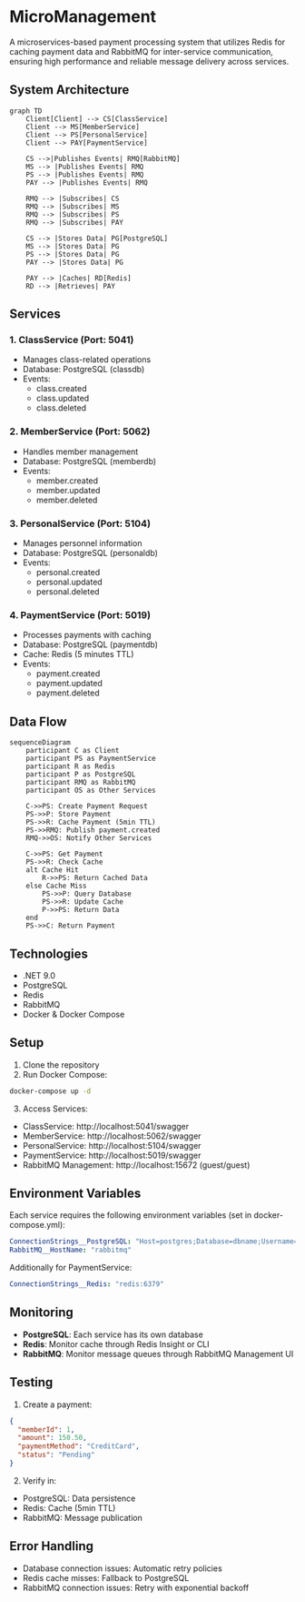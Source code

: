 # MicroManagement
A microservices-based payment processing system that utilizes Redis for caching payment data and RabbitMQ for inter-service communication, ensuring high performance and reliable message delivery across services.

## System Architecture

```mermaid
graph TD
    Client[Client] --> CS[ClassService]
    Client --> MS[MemberService]
    Client --> PS[PersonalService]
    Client --> PAY[PaymentService]
    
    CS -->|Publishes Events| RMQ[RabbitMQ]
    MS --> |Publishes Events| RMQ
    PS --> |Publishes Events| RMQ
    PAY --> |Publishes Events| RMQ
    
    RMQ --> |Subscribes| CS
    RMQ --> |Subscribes| MS
    RMQ --> |Subscribes| PS
    RMQ --> |Subscribes| PAY
    
    CS --> |Stores Data| PG[PostgreSQL]
    MS --> |Stores Data| PG
    PS --> |Stores Data| PG
    PAY --> |Stores Data| PG
    
    PAY --> |Caches| RD[Redis]
    RD --> |Retrieves| PAY
```

## Services

### 1. ClassService (Port: 5041)
- Manages class-related operations
- Database: PostgreSQL (classdb)
- Events:
  - class.created
  - class.updated
  - class.deleted

### 2. MemberService (Port: 5062)
- Handles member management
- Database: PostgreSQL (memberdb)
- Events:
  - member.created
  - member.updated
  - member.deleted

### 3. PersonalService (Port: 5104)
- Manages personnel information
- Database: PostgreSQL (personaldb)
- Events:
  - personal.created
  - personal.updated
  - personal.deleted

### 4. PaymentService (Port: 5019)
- Processes payments with caching
- Database: PostgreSQL (paymentdb)
- Cache: Redis (5 minutes TTL)
- Events:
  - payment.created
  - payment.updated
  - payment.deleted

## Data Flow

```mermaid
sequenceDiagram
    participant C as Client
    participant PS as PaymentService
    participant R as Redis
    participant P as PostgreSQL
    participant RMQ as RabbitMQ
    participant OS as Other Services

    C->>PS: Create Payment Request
    PS->>P: Store Payment
    PS->>R: Cache Payment (5min TTL)
    PS->>RMQ: Publish payment.created
    RMQ->>OS: Notify Other Services
    
    C->>PS: Get Payment
    PS->>R: Check Cache
    alt Cache Hit
        R->>PS: Return Cached Data
    else Cache Miss
        PS->>P: Query Database
        PS->>R: Update Cache
        P->>PS: Return Data
    end
    PS->>C: Return Payment
```

## Technologies

- .NET 9.0
- PostgreSQL
- Redis
- RabbitMQ
- Docker & Docker Compose

## Setup

1. Clone the repository
2. Run Docker Compose:
```bash
docker-compose up -d
```

3. Access Services:
- ClassService: http://localhost:5041/swagger
- MemberService: http://localhost:5062/swagger
- PersonalService: http://localhost:5104/swagger
- PaymentService: http://localhost:5019/swagger
- RabbitMQ Management: http://localhost:15672 (guest/guest)

## Environment Variables

Each service requires the following environment variables (set in docker-compose.yml):

```yaml
ConnectionStrings__PostgreSQL: "Host=postgres;Database=dbname;Username=postgres;Password=postgres"
RabbitMQ__HostName: "rabbitmq"
```

Additionally for PaymentService:
```yaml
ConnectionStrings__Redis: "redis:6379"
```

## Monitoring

- **PostgreSQL**: Each service has its own database
- **Redis**: Monitor cache through Redis Insight or CLI
- **RabbitMQ**: Monitor message queues through RabbitMQ Management UI

## Testing

1. Create a payment:
```json
{
  "memberId": 1,
  "amount": 150.50,
  "paymentMethod": "CreditCard",
  "status": "Pending"
}
```

2. Verify in:
- PostgreSQL: Data persistence
- Redis: Cache (5min TTL)
- RabbitMQ: Message publication

## Error Handling

- Database connection issues: Automatic retry policies
- Redis cache misses: Fallback to PostgreSQL
- RabbitMQ connection issues: Retry with exponential backoff 
